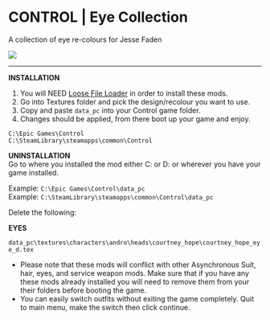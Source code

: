 # CONTROL | Eye Collection

A collection of eye re-colours for Jesse Faden

<img src="https://imgur.com/DGsMNfJ.png">

------

**INSTALLATION**

1) You will NEED <a href="https://www.nexusmods.com/control/mods/11">Loose File Loader</a> in order to install these mods.
2) Go into Textures folder and pick the design/recolour you want to use. 
3) Copy and paste `data_pc` into your Control game folder.
4) Changes should be applied, from there boot up your game and enjoy.

`C:\Epic Games\Control`
<br>`C:\SteamLibrary\steamapps\common\Control`

**UNINSTALLATION**
<br>Go to where you installed the mod either C: or D: or wherever you have your game installed.

Example: `C:\Epic Games\Control\data_pc`
<br>Example: `C:\SteamLibrary\steamapps\common\Control\data_pc`

Delete the following:

**EYES**

`data_pc\textures\characters\andro\heads\courtney_hope\courtney_hope_eye_d.tex`

- Please note that these mods will conflict with other Asynchronous Suit, hair, eyes, and service weapon mods. Make sure that if you have any these mods already installed you will need to remove them from your their folders before booting the game.
- You can easily switch outfits without exiting the game completely. Quit to main menu, make the switch then click continue.
